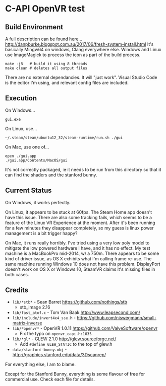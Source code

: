 C-API OpenVR test
=================

Build Environment
-----------------
A full description can be found here...
http://danpburke.blogspot.com.au/2017/06/fresh-system-install.html
It's basically Mingw64 on windows, Clang everywhere else. Windows and Linux use ImageMagick to process the icon as part of the build process.

    make -j8   # build it using 8 threads   
    make clean # deletes all output files

There are no external dependancies. It will "just work". Visual Studio Code is the editor I'm using, and relevant config files are included.

Execution
---------
On Windows...

    gui.exe

On Linux, use...

    ~/.steam/steam/ubuntu12_32/steam-runtime/run.sh ./gui

On Mac, use one of...

    open ./gui.app
    ./gui.app/Contents/MacOS/gui

It's not correctly packaged, ie it needs to be run from this directory so that it can find the shaders and the stanford bunny.

Current Status
--------------
On Windows, it works perfectly.

On Linux, it appears to be stuck at 60fps. The Steam Home app doesn't have this issue. There are also some tracking fails, which seems to be a feature of the Linux VR Experience at the moment. After it's been running for a few minutes they disappear completely, so my guess is linux power management is a bit trigger happy?

On Mac, it runs really horribly. I've tried using a very low poly model to mitigate the low powered hardware I have, and it has no effect. My test machine is a MacBookPro mid-2014, w/ a 750m. There appears to be some kind of driver issue, as OS X exhibits what I'm calling frame re-use. The same machine running Windows 10 does not have this problem. DisplayPort doesn't work on OS X or Windows 10, SteamVR claims it's missing files in both cases.

Credits
-------

* ```lib/*stb*``` - Sean Barret https://github.com/nothings/stb
    * stb_image 2.16
* ```lib/fast_atof.c``` - Tom Van Baak http://www.leapsecond.com/
* ```lib/include/invert4x4_sse.h``` - https://github.com/niswegmann/small-matrix-inverse
* ```lib/*openvr*``` - OpenVR 1.0.11 https://github.com/ValveSoftware/openvr
    * Fix the typo on ```openvr_capi.h:1035```
* ```lib/*gl*``` - GLEW 2.1.0 http://glew.sourceforge.net/
    * Add ```#define GLEW_STATIC``` to the top of glew.h
* ```data/stanford-bunny.obj``` - http://graphics.stanford.edu/data/3Dscanrep/

For everything else, I am to blame.

Except for the Stanford Bunny, everything is some flavour of free for commercial use. Check each file for details.